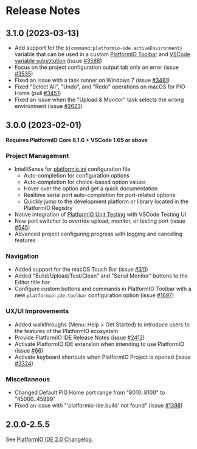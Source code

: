 # Release Notes

## 3.1.0 (2023-03-13)

* Add support for the ``${command:platformio-ide.activeEnvironment}`` variable that can be used in a custom [PlatformIO Toolbar](https://docs.platformio.org/en/latest/integration/ide/vscode.html#platformio-toolbar) and [VSCode variable substitution](https://code.visualstudio.com/docs/editor/variables-reference) (issue [#3588](https://github.com/platformio/platformio-vscode-ide/issues/3588))
* Focus on the project configuration output tab only on error (issue [#3535](https://github.com/platformio/platformio-vscode-ide/issues/3535))
* Fixed an issue with a task runner on Windows 7 (issue [#3481](https://github.com/platformio/platformio-vscode-ide/issues/3481))
* Fixed "Select All", "Undo", and "Redo" operations on macOS for PIO Home (pull [#3451](https://github.com/platformio/platformio-vscode-ide/pull/3451))
* Fixed an issue when the "Upload & Monitor" task selects the wrong environment (issue [#2623](https://github.com/platformio/platformio-vscode-ide/issues/2623))

## 3.0.0 (2023-02-01)

**Requires PlatformIO Core 6.1.6 + VSCode 1.65 or above**

### Project Management

* IntelliSense for [platformio.ini](https://docs.platformio.org/en/latest/projectconf/index.html) configuration file
  - Auto-completion for configuration options
  - Auto-completion for choice-based option values
  - Hover over the option and get a quick documentation
  - Realtime serial port auto-completion for port-related options
  - Quickly jump to the development platform or library located in the PlatformIO Registry
* Native integration of [PlatformIO Unit Testing](https://docs.platformio.org/en/latest/advanced/unit-testing/index.html) with VSCode Testing UI
* New port switcher to override upload, monitor, or testing port (issue [#545](https://github.com/platformio/platformio-vscode-ide/issues/545))
* Advanced project configuring progress with logging and canceling features

### Navigation

* Added support for the macOS Touch Bar (issue [#311](https://github.com/platformio/platformio-vscode-ide/issues/311))
* Added "Build/Upload/Test/Clean" and "Serial Monitor" buttons to the Editor title bar
* Configure custom buttons and commands in PlatformIO Toolbar with a new `platformio-ide.toolbar` configuration option (issue [#1697](https://github.com/platformio/platformio-vscode-ide/issues/1697))

### UX/UI Improvements

* Added walkthroughs (Menu: Help > Get Started) to introduce users to the features of the PlatformIO ecosystem
* Provide PlatformIO IDE Release Notes (issue [#2412](https://github.com/platformio/platformio-vscode-ide/issues/2412))
* Activate PlatformIO IDE extension when intending to use PlatformIO (issue [#66](https://github.com/platformio/platformio-vscode-ide/issues/66))
* Activate keyboard shortcuts when PlatformIO Project is opened (issue [#3324](https://github.com/platformio/platformio-vscode-ide/issues/3324))

### Miscellaneous

* Changed Default PIO Home port range from "8010..8100" to "45000..45999"
* Fixed an issue with "'platformio-ide.build' not found" (issue [#1398](https://github.com/platformio/platformio-vscode-ide/issues/1398))

## 2.0.0-2.5.5

See [PlatformIO IDE 2.0 Changelog](https://github.com/platformio/platformio-vscode-ide/blob/v2.5.5/CHANGELOG.md).
